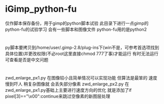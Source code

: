 # iGimp_python-fu
仅作脚本保存备份，用于gimp的python脚本试验
此目录下进行一点gimp的python-fu的试验学习
会有一些脚本和图像文件
python-fu用的是python2
#
py脚本要拷贝到/home/user/.gimp-2.8/plug-ins下(win不是，可参考首选项找到具体位置)并更改权限(不必root这里直接chmod 777了事)才能运行
有时无法运行 可查看是否是中文问题
#
zwd_enlarge_px1.py 在图像较小且简单情况可以实现功能 但算法是最笨的 速度慢到吓人 稍复杂图像就
会丢失部分像素
zwd_enlarge_px2.py 在zwd_enlarge_px1.py基础上主要进行速度方向的优化 就是添加了if pixel[3]=="\x00":continue来跳过空像素的新图层处理
